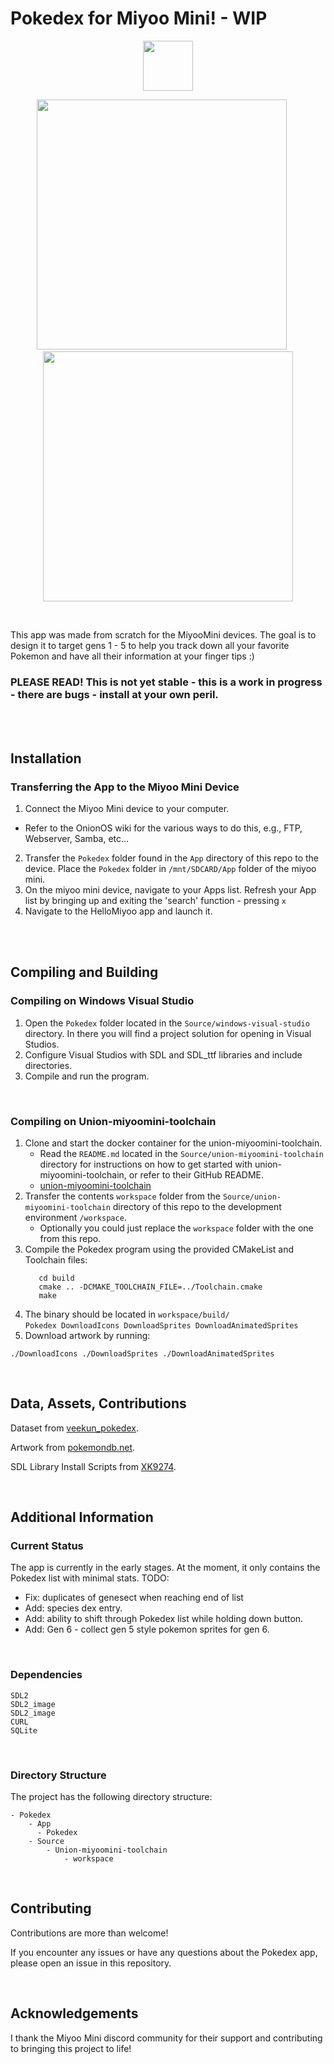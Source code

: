 # Pokedex for Miyoo Mini! - WIP

<p align="center">
 <img src="https://github.com/Yorisoft/pokedex_miyoo/assets/27126548/11b8ac44-8e78-4b9f-8af1-bf8f633434f1" width="80" />
</p>

<p align="center">
  <img src="https://github.com/Yorisoft/pokedex_miyoo/assets/27126548/885de49c-ab59-470c-b23e-3cd7a26d6fe7" width="400" />
  &nbsp;&nbsp;&nbsp;&nbsp;
  <img src="https://github.com/Yorisoft/pokedex_miyoo/assets/27126548/01d9a77e-0136-4e2a-ba96-3a01bc3fb4e2" width="400" /> 
</p>

</br>

This app was made from scratch for the MiyooMini devices. The goal is to design it to target gens 1 - 5 to help you track down all your favorite Pokemon and have all their information at your finger tips :) 

### PLEASE READ! This is not yet stable - this is a work in progress - there are bugs - install at your own peril.

</br>
</br>

## Installation

### Transferring the App to the Miyoo Mini Device

1. Connect the Miyoo Mini device to your computer.
  - Refer to the OnionOS wiki for the various ways to do this, e.g., FTP, Webserver, Samba, etc…
2. Transfer the `Pokedex` folder found in the `App` directory of this repo to the device. Place the `Pokedex` folder in `/mnt/SDCARD/App` folder of the miyoo mini.
3. On the miyoo mini device, navigate to your Apps list. Refresh your App list by bringing up and exiting the 'search' function - pressing `x`
4. Navigate to the HelloMiyoo app and launch it. 

</br>
</br>

## Compiling and Building

### Compiling on Windows Visual Studio

1. Open the `Pokedex` folder located in the `Source/windows-visual-studio` directory. In there you will find a project solution for opening in Visual Studios. 
2. Configure Visual Studios with SDL and SDL_ttf libraries and include directories.
3. Compile and run the program.

</br>

### Compiling on Union-miyoomini-toolchain

1. Clone and start the docker container for the union-miyoomini-toolchain. 
   - Read the `README.md` located in the `Source/union-miyoomini-toolchain` directory for instructions on how to get started with union-miyoomini-toolchain, or refer to their GitHub README. 
   - [union-miyoomini-toolchain](https://github.com/MiyooMini/union-toolchain/tree/main)
2. Transfer the contents `workspace` folder from the `Source/union-miyoomini-toolchain` directory of this repo to the development environment `/workspace`. 
   - Optionally you could just replace the `workspace` folder with the one from this repo. 
3. Compile the Pokedex program using the provided CMakeList and Toolchain files:
     ```
        cd build
        cmake .. -DCMAKE_TOOLCHAIN_FILE=../Toolchain.cmake
        make
     ```
4. The binary should be located in `workspace/build/` </br>
     `Pokedex DownloadIcons DownloadSprites DownloadAnimatedSprites`
5. Download artwork by running:
```
./DownloadIcons ./DownloadSprites ./DownloadAnimatedSprites
```

</br>

## Data, Assets, Contributions

Dataset from [veekun_pokedex](https://github.com/veekun/veekun-pokedex).

Artwork from [pokemondb.net](https://pokemondb.net/).

SDL Library Install Scripts from [XK9274](https://github.com/XK9274).

</br>

## Additional Information


### Current Status

The app is currently in the early stages. At the moment, it only contains the Pokedex list with minimal stats. 
TODO:
- Fix: duplicates of genesect when reaching end of list
- Add: species dex entry.
- Add: ability to shift through Pokedex list while holding down button.
- Add: Gen 6 - collect gen 5 style pokemon sprites for gen 6. 

</br>

### Dependencies

```
SDL2
SDL2_image
SDL2_image
CURL
SQLite
```

</br>

### Directory Structure

The project has the following directory structure:
```
- Pokedex
    - App
      - Pokedex
    - Source
        - Union-miyoomini-toolchain
            - workspace
```

</br>

## Contributing

Contributions are more than welcome! 

If you encounter any issues or have any questions about the Pokedex app, please open an issue in this repository.

</br>

## Acknowledgements

I thank the Miyoo Mini discord community for their support and contributing to bringing this project to life!
